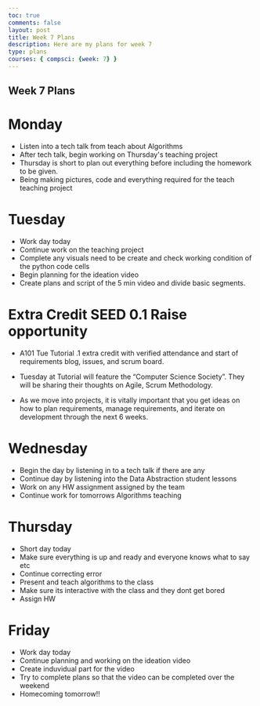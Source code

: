 ```yaml
---
toc: true
comments: false
layout: post
title: Week 7 Plans
description: Here are my plans for week 7
type: plans
courses: { compsci: {week: 7} }
---
```


## Week 7 Plans

# Monday

 - Listen into a tech talk from teach about Algorithms
 - After tech talk, begin working on Thursday's teaching project
 - Thursday is short to plan out everything before including the homework to be given.
 - Being making pictures, code and everything required for the teach teaching project

# Tuesday

 - Work day today
 - Continue work on the teaching project
 - Complete any visuals need to be create and check working condition of the python code cells
 - Begin planning for the ideation video
 - Create plans and script of the 5 min video and divide basic segments.

# Extra Credit SEED 0.1 Raise opportunity

- A101 Tue Tutorial .1 extra credit with verified attendance and start of requirements blog, issues, and scrum board.

- Tuesday at Tutorial will feature the “Computer Science Society”. They will be sharing their thoughts on Agile, Scrum Methodology.

- As we move into projects, it is vitally important that you get ideas on how to plan requirements, manage requirements, and iterate on development through the next 6 weeks.

# Wednesday

 - Begin the day by listening in to a tech talk if there are any
 - Continue day by listening into the Data Abstraction student lessons
 - Work on any HW assignment assigned by the team
 - Continue work for tomorrows Algorithms teaching

# Thursday

 - Short day today
 - Make sure everything is up and ready and everyone knows what to say etc
 - Continue correcting error
 - Present and teach algorithms to the class
 - Make sure its interactive with the class and they dont get bored
 - Assign HW

# Friday

 - Work day today
 - Continue planning and working on the ideation video
 - Create induvidual part for the video
 - Try to complete plans so that the video can be completed over the weekend
 - Homecoming tomorrow!!